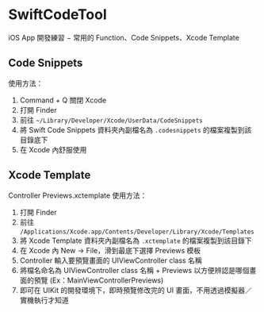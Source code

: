 # SwiftCodeTool

iOS App 開發練習 − 常用的 Function、Code Snippets、Xcode Template

## Code Snippets

使用方法：

1. Command + Q 關閉 Xcode
2. 打開 Finder
3. 前往 ```~/Library/Developer/Xcode/UserData/CodeSnippets```
4. 將 Swift Code Snippets 資料夾內副檔名為 ```.codesnippets``` 的檔案複製到該目錄底下
5. 在 Xcode 內舒服使用

## Xcode Template

Controller Previews.xctemplate 使用方法：

1. 打開 Finder
2. 前往 ```/Applications/Xcode.app/Contents/Developer/Library/Xcode/Templates```
3. 將 Xcode Template 資料夾內副檔名為 ```.xctemplate``` 的檔案複製到該目錄下
4. 在 Xcode 內 New -> File，滑到最底下選擇 Previews 模板
5. Controller 輸入要預覽畫面的 UIViewController class 名稱
6. 將檔名命名為 UIViewController class 名稱 + Previews 以方便辨認是哪個畫面的預覽 (Ex：MainViewControllerPreviews)
7. 即可在 UIKit 的開發環境下，即時預覽修改完的 UI 畫面，不用透過模擬器／實機執行才知道
